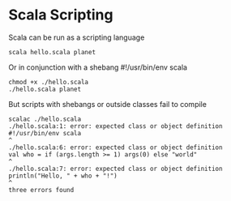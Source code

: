 # Scala Scripting

Scala can be run as a scripting language

```
scala hello.scala planet
```

Or in conjunction with a shebang 
#!/usr/bin/env scala
```
chmod +x ./hello.scala
./hello.scala planet
```

But scripts with shebangs or outside classes fail to compile 
```
scalac ./hello.scala 
./hello.scala:1: error: expected class or object definition
#!/usr/bin/env scala
^
./hello.scala:6: error: expected class or object definition
val who = if (args.length >= 1) args(0) else "world"
^
./hello.scala:7: error: expected class or object definition
println("Hello, " + who + "!")
^
three errors found
```